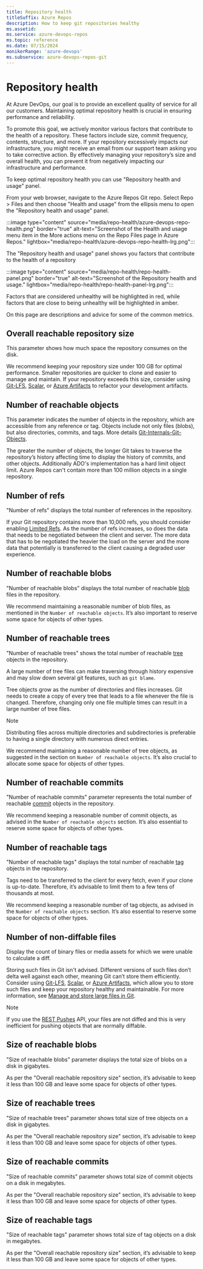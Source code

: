 ```yaml
---
title: Repository health
titleSuffix: Azure Repos
description: How to keep git repositories healthy
ms.assetid: 
ms.service: azure-devops-repos
ms.topic: reference
ms.date: 07/15/2024
monikerRange: 'azure-devops'
ms.subservice: azure-devops-repos-git
---
```


# Repository health

At Azure DevOps, our goal is to provide an excellent quality of service for all our customers. Maintaining optimal repository health is crucial in ensuring performance and reliability.

To promote this goal, we actively monitor various factors that contribute to the health of a repository. These factors include size, commit frequency, contents, structure, and more. If your repository excessively impacts our infrastructure, you might receive an email from our support team asking you to take corrective action. By effectively managing your repository’s size and overall health, you can prevent it from negatively impacting our infrastructure and performance.

To keep optimal repository health you can use "Repository health and usage" panel.

From your web browser, navigate to the Azure Repos Git repo. Select Repo > Files and then choose "Health and usage" from the ellipsis menu to open the "Repository health and usage" panel.

 :::image type="content" source="media/repo-health/azure-devops-repo-health.png" border="true"  alt-text="Screenshot of the Health and usage menu item in the More actions menu on the Repo Files page in Azure Repos." lightbox="media/repo-health/azure-devops-repo-health-lrg.png":::

The "Repository health and usage" panel shows you factors that contribute to the health of a repository

 :::image type="content" source="media/repo-health/repo-health-panel.png" border="true"  alt-text="Screenshot of the Repository health and usage." lightbox="media/repo-health/repo-health-panel-lrg.png":::

Factors that are considered unhealthy will be highlighted in red, while factors that are close to being unhealthy will be highlighted in amber.

On this page are descriptions and advice for some of the common metrics.

## Overall reachable repository size

This parameter shows how much space the repository consumes on the disk.

We recommend keeping your repository size under 100 GB for optimal performance. Smaller repositories are quicker to clone and easier to manage and maintain. If your repository exceeds this size, consider using [Git-LFS](https://git-lfs.com/), [Scalar](https://git-scm.com/docs/scalar), or [Azure Artifacts](https://azure.microsoft.com/products/devops/artifacts) to refactor your development artifacts.

## Number of reachable objects

This parameter indicates the number of objects in the repository, which are accessible from any reference or tag. Objects include not only files (blobs), but also directories, commits, and tags. More details [Git-Internals-Git-Objects](https://git-scm.com/book/en/v2/Git-Internals-Git-Objects). 

The greater the number of objects, the longer Git takes to traverse the repository’s history affecting time to display the history of commits, and other objects. Additionally ADO's implementation has a hard limit object limit.  Azure Repos can't contain more than 100 million objects in a single repository.

## Number of refs

"Number of refs" displays the total number of references in the repository.

If your Git repository contains more than 10,000 refs, you should consider enabling [Limited Refs](https://learn.microsoft.com/previous-versions/azure/devops/all/git/limited-refs?view=tfs-2018). As the number of refs increases, so does the data that needs to be negotiated between the client and server. The more data that has to be negotiated the heavier the load on the server and the more data that potentially is transferred to the client causing a degraded user experience.

## Number of reachable blobs

"Number of reachable blobs" displays the total number of reachable [blob](https://git-scm.com/book/en/v2/Git-Internals-Git-Objects) files in the repository.

We recommend maintaining a reasonable number of blob files, as mentioned in the `Number of reachable objects`. It’s also important to reserve some space for objects of other types.

## Number of reachable trees

"Number of reachable trees" shows the total number of reachable [tree](https://git-scm.com/book/en/v2/Git-Internals-Git-Objects#_tree_objects) objects in the repository.

A large number of tree files can make traversing through history expensive and may slow down several git features, such as `git blame`.

Tree objects grow as the number of directories and files increases. Git needs to create a copy of every tree that leads to a file whenever the file is changed. Therefore, changing only one file multiple times can result in a large number of tree files.

>[!NOTE]
>Distributing files across multiple directories and subdirectories is preferable to having a single directory with numerous direct entries.

We recommend maintaining a reasonable number of tree objects, as suggested in the section on `Number of reachable objects`. It’s also crucial to allocate some space for objects of other types.

## Number of reachable commits

"Number of reachable commits" parameter represents the total number of reachable [commit](https://git-scm.com/book/en/v2/Git-Internals-Git-Objects#_git_commit_objects) objects in the repository.

We recommend keeping a reasonable number of commit objects, as advised in the `Number of reachable objects` section. It’s also essential to reserve some space for objects of other types.

## Number of reachable tags

"Number of reachable tags" displays the total number of reachable  [tag](https://git-scm.com/book/en/v2/Git-Internals-Git-References#_tags) objects in the repository.

Tags need to be transferred to the client for every fetch, even if your clone is up-to-date. Therefore, it’s advisable to limit them to a few tens of thousands at most.

We recommend keeping a reasonable number of tag objects, as advised in the `Number of reachable objects` section. It’s also essential to reserve some space for objects of other types.

## Number of non-diffable files

Display the count of binary files or media assets for which we were unable to calculate a diff. 

Storing such files in Git isn't advised. Different versions of such files don’t delta well against each other, meaning Git can’t store them efficiently. Consider using  [Git-LFS](https://git-lfs.com/), [Scalar](https://git-scm.com/docs/scalar), or [Azure Artifacts](https://azure.microsoft.com/products/devops/artifacts), which allow you to store such files and keep your repository healthy and maintainable.  For more information, see [Manage and store large files in Git](manage-large-files.md).

>[!NOTE]
>If you use the [REST Pushes](/rest/api/azure/devops/git/pushes/create) API, your files are not diffed and this is very inefficient for pushing objects that are normally diffable.

## Size of reachable blobs

"Size of reachable blobs" parameter displays the total size of blobs on a disk in gigabytes.

As per the "Overall reachable repository size" section, it’s advisable to keep it less than 100 GB and leave some space for objects of other types.

## Size of reachable trees

"Size of reachable trees" parameter shows total size of tree objects on a disk in gigabytes.

As per the "Overall reachable repository size" section, it’s advisable to keep it less than 100 GB and leave some space for objects of other types.

## Size of reachable commits

"Size of reachable commits" parameter shows total size of commit objects on a disk in megabytes.

As per the "Overall reachable repository size" section, it’s advisable to keep it less than 100 GB and leave some space for objects of other types.

## Size of reachable tags

"Size of reachable tags" parameter shows total size of tag objects on a disk in megabytes.

As per the "Overall reachable repository size" section, it’s advisable to keep it less than 100 GB and leave some space for objects of other types.
